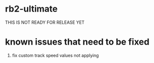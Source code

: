# rb2-ultimate
THIS IS NOT READY FOR RELEASE YET
# known issues that need to be fixed
1. fix custom track speed values not applying
